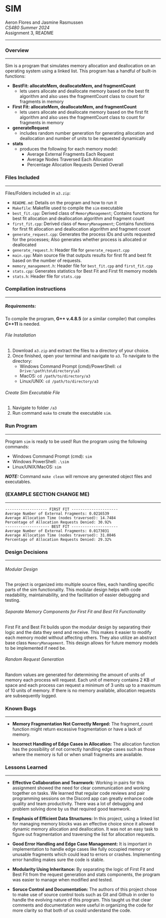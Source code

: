 # SIM

Aeron Flores and Jasmine Rasmussen<br>
_CS480 Summer 2024_<br>
Assignment 3, README<br>

---

### Overview

---

Sim is a program that simulates memory allocation and deallocation on an operating system using a linked list. This program has a handful of built-in functions:
- **BestFit: allocateMem, deallocateMem, and fragmentCount**
	- lets users allocate and deallocate memory based on the best fit algorithm and also uses the fragmentCount class to count for fragments in memory
- **First Fit: allocateMem, deallocateMem, and fragmentCount**
	- lets users allocate and deallocate memory based on the first fit algorithm and also uses the fragmentCount class to count for fragments in memory
- **generateRequest**
	- includes random number generation for generating allocation and deallocation and number of units to be requested dynamically
- **stats**
	- produces the following for each memory model:
	    - Average External Fragments Each Request
		- Average Nodes Traversed Each Allocation
		- Percentage Allocation Requests Denied Overall

### Files Included

---

Files/Folders included in `a3.zip`:
- `README.md`: Details on the program and how to run it
- `Makefile`: Makefile used to compile the `sim` executable
- `best_fit.cpp`: Derived class of `MemoryManagement`; Contains functions for best fit allocation and deallocation algorithm and fragment count
- `first_fit.cpp`: Derived class of `MemoryManagement`; Contains functions for first fit allocation and deallocation algorithm and fragment count
- `generate_request.cpp`: Generates the process IDs and units requested for the processes; Also generates whether process is allocated or deallocated
- `generate_request.h`: Header file for `generate_request.cpp`
- `main.cpp`: Main source file that outputs results for first fit and best fit based on the number of requests.
- `memory_management.h`: Header file for `best_fit.cpp` and `first_fit.cpp`
- `stats.cpp`: Generates statistics for Best Fit and First fit memory models
- `stats.h`: Header file for `stats.cpp`

### Compilation instructions

---

##### Requirements:

To compile the program, **G++ v.4.8.5** (or a similar compiler) that compiles **C++11** is needed.

###### File Installation
1. Download `a3.zip` and extract the files to a directory of your choice.
2. Once finished, open your terminal and navigate to `a3`.
	To navigate to the directory: 
	- Windows Command Prompt (cmd)/PowerShell:  `cd Drive:\path\to\directory\a3`
	- MacOS: `cd /path/to/directory/a3`
	- Linux/UNIX: `cd /path/to/directory/a3`

###### Create Sim Executable File
1. Navigate to folder `/a3` 
2. Run command `make` to create the executable `sim`.

### Run Program

---

Program `sim` is ready to be used! Run the program using the following commands:
- Windows Command Prompt (cmd): `sim`
- Windows PowerShell: `.\sim`
- Linux/UNIX/MacOS: `sim`

***NOTE:*** 
Command `make clean` will remove any generated object files and executables.

### (EXAMPLE SECTION CHANGE ME)

---

```
------------------- FIRST FIT ---------------------
Average Number of External Fragments: 0.0216539
Average Allocation Time (nodes traversed): 14.7484
Percentage of Allocation Requests Denied: 30.92%
-------------------- BEST FIT ---------------------
Average Number of External Fragments: 0.0173031
Average Allocation Time (nodes traversed): 31.0846
Percentage of Allocation Requests Denied: 29.32%
```

### Design Decisions

---

###### Modular Design

The project is organized into multiple source files, each handling specific parts of the sim functionality. This modular design helps with code readability, maintainability, and the facilitation of easier debugging and testing.

###### Separate Memory Components for First Fit and Best Fit Functionality

First Fit and Best Fit builds upon the modular design by separating their logic and the data they send and receive. This makes it easier to modify each memory model without affecting others. They also utilize an abstract base class `MemoryManagement`. This design allows for future memory models to be implemented if need be.

###### Random Request Generation

Random values are generated for determining the amount of units of memory each process will request. Each unit of memory contains 2 KB of space and each process can request a minimum of 3 units up to a maximum of 10 units of memory. If there is no memory available, allocation requests are subsequently logged.

### Known Bugs

---

- **Memory Fragmentation Not Correctly Merged:** The fragment_count function might return excessive fragmentation or have a lack of memory.

- **Incorrect Handling of Edge Cases in Allocation:** The allocation function has the possibility of not correctly handling edge cases such as those where the memory is full or when small fragments are available.


### Lessons Learned

---

- **Effective Collaboration and Teamwork:** Working in pairs for this assignment showed the need for clear communication and working together on tasks. We learned that regular code reviews and pair programming sessions on the Discord app can greatly enhance code quality and team productivity. There was a lot of debugging and problem solving done by us that required good teamwork.

- **Emphasis of Efficient Data Structures:** In this project, using a linked list for managing memory blocks was an effective choice since it allowed dynamic memory allocation and deallocation. It was not an easy task to figure out fragmentation and traversing the list for allocation requests.

- **Good Error Handling and Edge Case Management:** It is important in implementation to handle edge cases like fully occupied memory or unusable fragments which could lead to errors or crashes. Implementing error handling makes sure the code is stable.

- **Modularity Using Inheritance:** By separating the logic of First Fit and Best Fit from the request generation and stats components, the program was easier to manage when modified and tested.

- **Soruce Control and Documentation:** The authors of this project chose to make use of source control tools such as Git and Github in order to handle the evolving nature of this program. This taught us that clear comments and documentation were useful in organizing the code for more clarity so that both of us could understand the code.
